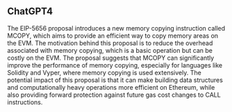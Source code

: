 ## ChatGPT4

The EIP-5656 proposal introduces a new memory copying instruction called MCOPY, which aims to provide an efficient way to copy memory areas on the EVM. The motivation behind this proposal is to reduce the overhead associated with memory copying, which is a basic operation but can be costly on the EVM. The proposal suggests that MCOPY can significantly improve the performance of memory copying, especially for languages like Solidity and Vyper, where memory copying is used extensively. The potential impact of this proposal is that it can make building data structures and computationally heavy operations more efficient on Ethereum, while also providing forward protection against future gas cost changes to CALL instructions.
